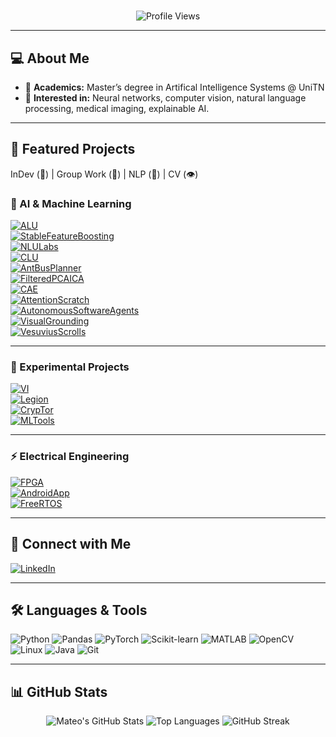 <h1 align="center"></h1>
<p align="center">
  <img src="https://komarev.com/ghpvc/?username=mateo-drr&label=Profile%20views&color=0e75b6&style=flat" alt="Profile Views" />
</p>

---

## 💻 About Me
- 🎯 **Academics:** Master’s degree in Artifical Intelligence Systems @ UniTN
- 🧠 **Interested in:** Neural networks, computer vision, natural language processing, medical imaging, explainable AI.  

---

## 📂 Featured Projects

InDev (🚧) | Group Work (👥) | NLP (💬) | CV (👁️) 

### 🧠 AI & Machine Learning
[![ALU](https://img.shields.io/badge/👁️_ALU-Autonomous_Lung_Ultrasound-blue?style=for-the-badge)](https://github.com/Mateo-drr/ALU-Autonomous-Lung-Ultrasound)  
[![StableFeatureBoosting](https://img.shields.io/badge/SFB-Stable_Feature_Boosting-green?style=for-the-badge)](https://github.com/Mateo-drr/StableFeatureBoosting)  
[![NLULabs](https://img.shields.io/badge/💬_NLULabs-Natural_Language_Understanding_Labs-orange?style=for-the-badge)](https://github.com/Mateo-drr/NLULabs)  
[![CLU](https://img.shields.io/badge/🚧💬_CLU-Codified_Likeness_Unit-lightgrey?style=for-the-badge)](https://github.com/Mateo-drr/CLU)  
[![AntBusPlanner](https://img.shields.io/badge/ACO-Ant_Bus_Planner-purple?style=for-the-badge)](https://github.com/Mateo-drr/AntsBusPlanner)  
[![FilteredPCAICA](https://img.shields.io/badge/FP&ICA-Filtered_PCA_&_ICA-yellow?style=for-the-badge)](https://github.com/Mateo-drr/FilteredP-ICA)  
[![CAE](https://img.shields.io/badge/👥👁️_ImgCompCAE-Image_Compression_CAE-orange?style=for-the-badge)](https://github.com/Mateo-drr/CompressiveCAE)  
[![AttentionScratch](https://img.shields.io/badge/💬👁️_Attention-From_Scratch-blueviolet?style=for-the-badge)](https://github.com/Mateo-drr/AttentionFromScratch)  
[![AutonomousSoftwareAgents](https://img.shields.io/badge/👥_ASA_DeliverooJS-Autonomous_Software_Agents_Deliveroo_Game-lightblue?style=for-the-badge)](https://github.com/debryu/Autonomous-Software-Agents)  
[![VisualGrounding](https://img.shields.io/badge/👥💬👁️_CLIP_VG-Clip_Based_Visual_Grounding-red?style=for-the-badge)](https://github.com/debryu/Visual-Grounding)  
[![VesuviusScrolls](https://img.shields.io/badge/👥👁️_RepMoDE-Vesuvius_Scrolls-9cf?style=for-the-badge)](https://github.com/debryu/VesuviusScrolls)  

---

### 🚀 Experimental Projects  

[![VI](https://img.shields.io/badge/🚧💬_VI-Virtual_Intelligence-orange?style=for-the-badge)](https://github.com/Mateo-drr/VI-VirtualIntelligence)  
[![Legion](https://img.shields.io/badge/🚧👁️_Legion-Self_Evolving_NN-orange?style=for-the-badge)](https://github.com/Mateo-drr/Legion)  
[![CrypTor](https://img.shields.io/badge/🚧👥_CrypTor-Crypto_Price_Predictor-lightgrey?style=for-the-badge)](https://github.com/Mateo-drr/Cryp-Tor)  
[![MLTools](https://img.shields.io/badge/MLTools-Deep_Learning_Blocks_&_Utilities-blue?style=for-the-badge)](https://github.com/Mateo-drr/MLTools)  

---

### ⚡ Electrical Engineering  

[![FPGA](https://img.shields.io/badge/👥_FPGA-Arcade_Game-darkgreen?style=for-the-badge)](https://github.com/Mateo-drr/FPGA_arcadeGame)  
[![AndroidApp](https://img.shields.io/badge/👥_Android-Greenhouse_Control_APP-3DDC84?style=for-the-badge&logo=android&logoColor=white)](https://github.com/Mateo-drr/PDM)  
[![FreeRTOS](https://img.shields.io/badge/👥_FreeRTOS-Greenhouse_Control_System-00599C?style=for-the-badge)](https://github.com/Mateo-drr/FreeRTOSGrenhouse)  


---

## 🤝 Connect with Me

[![LinkedIn](https://img.shields.io/badge/LinkedIn-0A66C2?style=for-the-badge&logo=linkedin&logoColor=white)](https://linkedin.com/in/mateodrr)

---

## 🛠️ Languages & Tools

![Python](https://img.shields.io/badge/Python-3776AB?style=for-the-badge&logo=python&logoColor=white)
![Pandas](https://img.shields.io/badge/Pandas-150458?style=for-the-badge&logo=pandas&logoColor=white)
![PyTorch](https://img.shields.io/badge/PyTorch-EE4C2C?style=for-the-badge&logo=pytorch&logoColor=white)
![Scikit-learn](https://img.shields.io/badge/Scikit--Learn-F7931E?style=for-the-badge&logo=scikit-learn&logoColor=white)
![MATLAB](https://img.shields.io/badge/Matlab-0076A8?style=for-the-badge&logo=mathworks&logoColor=white)
![OpenCV](https://img.shields.io/badge/OpenCV-5C3EE8?style=for-the-badge&logo=opencv&logoColor=white)
![Linux](https://img.shields.io/badge/Linux-FCC624?style=for-the-badge&logo=linux&logoColor=black)
![Java](https://img.shields.io/badge/Java-ED8B00?style=for-the-badge&logo=oracle&logoColor=white)
![Git](https://img.shields.io/badge/Git-F05032?style=for-the-badge&logo=git&logoColor=white)

---

## 📊 GitHub Stats

<div align="center">
  <img src="https://github-readme-stats.vercel.app/api?username=mateo-drr&show_icons=true&theme=dark&hide_border=true" alt="Mateo's GitHub Stats" />
  <img src="https://github-readme-stats.vercel.app/api/top-langs/?username=mateo-drr&layout=compact&theme=dark&hide_border=true" alt="Top Languages" />
  <img src="https://github-readme-streak-stats.herokuapp.com/?user=mateo-drr&theme=dark&hide_border=true&v=1" alt="GitHub Streak" />
</div>

